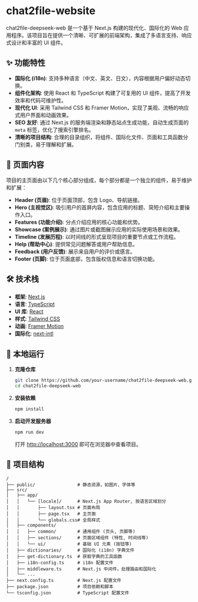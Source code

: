 # chat2file-website

chat2file-deepseek-web 是一个基于 Next.js 构建的现代化、国际化的 Web 应用程序。该项目旨在提供一个清晰、可扩展的前端架构，集成了多语言支持、响应式设计和丰富的 UI 组件。

## ✨ 功能特性

- **国际化 (i18n)**: 支持多种语言（中文、英文、日文），内容根据用户偏好动态切换。
- **组件化架构**: 使用 React 和 TypeScript 构建了可复用的 UI 组件，提高了开发效率和代码可维护性。
- **现代化 UI**: 采用 Tailwind CSS 和 Framer Motion，实现了美观、流畅的响应式用户界面和动画效果。
- **SEO 友好**: 通过 Next.js 的服务端渲染和静态站点生成功能，自动生成页面的 `meta` 标签，优化了搜索引擎排名。
- **清晰的项目结构**: 合理的目录组织，将组件、国际化文件、页面和工具函数分门别类，易于理解和扩展。

## 📄 页面内容

项目的主页面由以下几个核心部分组成，每个部分都是一个独立的组件，易于维护和扩展：

- **Header (页眉)**: 位于页面顶部，包含 Logo、导航链接。
- **Hero (主视觉区)**: 吸引用户的首屏内容，包含应用的标题、简短介绍和主要操作入口。
- **Features (功能介绍)**: 分点介绍应用的核心功能和优势。
- **Showcase (案例展示)**: 通过图片或截图展示应用的实际使用场景和效果。
- **Timeline (发展历程)**: 以时间线的形式呈现项目的重要节点或工作流程。
- **Help (帮助中心)**: 提供常见问题解答或用户帮助信息。
- **Feedback (用户反馈)**: 展示来自用户的评价或感言。
- **Footer (页脚)**: 位于页面底部，包含版权信息和语言切换功能。

## 🛠️ 技术栈

- **框架**: [Next.js](https://nextjs.org/)
- **语言**: [TypeScript](https://www.typescriptlang.org/)
- **UI 库**: [React](https://react.dev/)
- **样式**: [Tailwind CSS](https://tailwindcss.com/)
- **动画**: [Framer Motion](https://www.framer.com/motion/)
- **国际化**: [next-intl](https://next-intl-docs.vercel.app/)

## 🚀 本地运行

1.  **克隆仓库**

    ```bash
    git clone https://github.com/your-username/chat2file-deepseek-web.git
    cd chat2file-deepseek-web
    ```

2.  **安装依赖**

    ```bash
    npm install
    ```

3.  **启动开发服务器**

    ```bash
    npm run dev
    ```

    打开 [http://localhost:3000](http://localhost:3000) 即可在浏览器中查看项目。

## 📂 项目结构

```
/
├── public/                # 静态资源，如图片、字体等
├── src/
│   ├── app/
│   │   └── [locale]/      # Next.js App Router, 按语言区域划分
│   │       ├── layout.tsx # 页面布局
│   │       ├── page.tsx   # 主页面
│   │       └── globals.css# 全局样式
│   ├── components/
│   │   ├── common/        # 通用组件 (页头, 页脚等)
│   │   ├── sections/      # 页面区域组件 (特性, 时间线等)
│   │   └── ui/            # 基础 UI 元素 (按钮等)
│   ├── dictionaries/      # 国际化 (i18n) 字典文件
│   ├── get-dictionary.ts  # 获取字典的工具函数
│   ├── i18n-config.ts     # i18n 配置文件
│   ├── middleware.ts      # Next.js 中间件，处理路由和国际化
│   └── ...
├── next.config.ts         # Next.js 配置文件
├── package.json           # 项目依赖和脚本
└── tsconfig.json          # TypeScript 配置文件
```